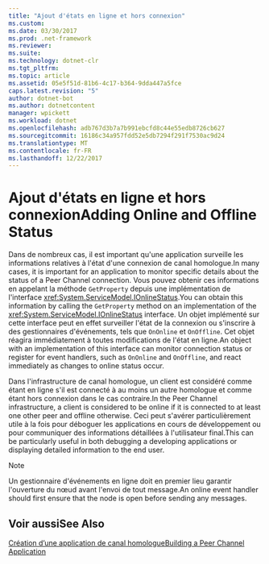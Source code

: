 ```yaml
---
title: "Ajout d'états en ligne et hors connexion"
ms.custom: 
ms.date: 03/30/2017
ms.prod: .net-framework
ms.reviewer: 
ms.suite: 
ms.technology: dotnet-clr
ms.tgt_pltfrm: 
ms.topic: article
ms.assetid: 05e5f51d-81b6-4c17-b364-9dda447a5fce
caps.latest.revision: "5"
author: dotnet-bot
ms.author: dotnetcontent
manager: wpickett
ms.workload: dotnet
ms.openlocfilehash: adb767d3b7a7b991ebcfd8c44e55edb8726cb627
ms.sourcegitcommit: 16186c34a957fdd52e5db7294f291f7530ac9d24
ms.translationtype: MT
ms.contentlocale: fr-FR
ms.lasthandoff: 12/22/2017
---
```

# <a name="adding-online-and-offline-status"></a><span data-ttu-id="4a67c-102">Ajout d'états en ligne et hors connexion</span><span class="sxs-lookup"><span data-stu-id="4a67c-102">Adding Online and Offline Status</span></span>
<span data-ttu-id="4a67c-103">Dans de nombreux cas, il est important qu'une application surveille les informations relatives à l'état d'une connexion de canal homologue.</span><span class="sxs-lookup"><span data-stu-id="4a67c-103">In many cases, it is important for an application to monitor specific details about the status of a Peer Channel connection.</span></span> <span data-ttu-id="4a67c-104">Vous pouvez obtenir ces informations en appelant la méthode `GetProperty` depuis une implémentation de l'interface <xref:System.ServiceModel.IOnlineStatus>.</span><span class="sxs-lookup"><span data-stu-id="4a67c-104">You can obtain this information by calling the `GetProperty` method on an implementation of the <xref:System.ServiceModel.IOnlineStatus> interface.</span></span> <span data-ttu-id="4a67c-105">Un objet implémenté sur cette interface peut en effet surveiller l'état de la connexion ou s'inscrire à des gestionnaires d'événements, tels que `OnOnline` et `OnOffline`. Cet objet réagira immédiatement à toutes modifications de l'état en ligne.</span><span class="sxs-lookup"><span data-stu-id="4a67c-105">An object with an implementation of this interface can monitor connection status or register for event handlers, such as `OnOnline` and `OnOffline`, and react immediately as changes to online status occur.</span></span>  
  
 <span data-ttu-id="4a67c-106">Dans l'infrastructure de canal homologue, un client est considéré comme étant en ligne s'il est connecté à au moins un autre homologue et comme étant hors connexion dans le cas contraire.</span><span class="sxs-lookup"><span data-stu-id="4a67c-106">In the Peer Channel infrastructure, a client is considered to be online if it is connected to at least one other peer and offline otherwise.</span></span> <span data-ttu-id="4a67c-107">Ceci peut s'avérer particulièrement utile à la fois pour déboguer les applications en cours de développement ou pour communiquer des informations détaillées à l'utilisateur final.</span><span class="sxs-lookup"><span data-stu-id="4a67c-107">This can be particularly useful in both debugging a developing applications or displaying detailed information to the end user.</span></span>  
  
> [!NOTE]
>  <span data-ttu-id="4a67c-108">Un gestionnaire d'événements en ligne doit en premier lieu garantir l'ouverture du nœud avant l'envoi de tout message.</span><span class="sxs-lookup"><span data-stu-id="4a67c-108">An online event handler should first ensure that the node is open before sending any messages.</span></span>  
  
## <a name="see-also"></a><span data-ttu-id="4a67c-109">Voir aussi</span><span class="sxs-lookup"><span data-stu-id="4a67c-109">See Also</span></span>  
 [<span data-ttu-id="4a67c-110">Création d’une application de canal homologue</span><span class="sxs-lookup"><span data-stu-id="4a67c-110">Building a Peer Channel Application</span></span>](../../../../docs/framework/wcf/feature-details/building-a-peer-channel-application.md)
